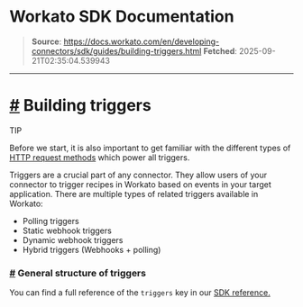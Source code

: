 # Workato SDK Documentation

> **Source**: https://docs.workato.com/en/developing-connectors/sdk/guides/building-triggers.html
> **Fetched**: 2025-09-21T02:35:04.539943

---

# [#](<#building-triggers>) Building triggers

TIP

Before we start, it is also important to get familiar with the different types of [HTTP request methods](</developing-connectors/sdk/sdk-reference/http.html>) which power all triggers.

Triggers are a crucial part of any connector. They allow users of your connector to trigger recipes in Workato based on events in your target application. There are multiple types of related triggers available in Workato:

  * Polling triggers
  * Static webhook triggers
  * Dynamic webhook triggers
  * Hybrid triggers (Webhooks + polling)

### [#](<#general-structure-of-triggers>) General structure of triggers

You can find a full reference of the `triggers` key in our [SDK reference.](</developing-connectors/sdk/sdk-reference/triggers.html>)
